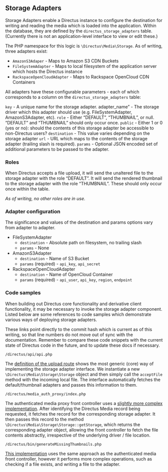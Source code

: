 ## Storage Adapters

Storage Adapters enable a Directus instance to configure the destination for writing and reading the media which is loaded into the application. Within the database, they are defined by the `directus_storage_adapters` table. (Currently there is not an application-level interface to view or edit these.)

The PHP namespace for this logic is `\Directus\Media\Storage`. As of writing, three adapters exist:

* `AmazonS3Adaper` - Maps to Amazon S3 CDN Buckets
* `FileSystemAdapter` - Maps to local filesystem of the application server which hosts the Directus instance
* `RackspaceOpenCloudAdapter` - Maps to Rackspace OpenCloud CDN Containers

All adapters have these configurable parameters - each of which corresponds to a column on the `directus_storage_adapters` table:

`key` - A unique name for the storage adapter.
adapter_name” - The storage driver which this adapter should use (e.g. FileSystemAdapter, AmazonS3Adapter, etc).
`role` - Either “DEFAULT”, “THUMBNAIL”, or null. “DEFAULT” and “THUMBNAIL” should only occur once.
`public` - Either 1 or 0 (yes or no): should the contents of this storage adapter be accessible to non-Directus users?
`destination` - This value varies depending on the storage adapter
`url` - URL which maps to the contents of the storage adapter (trailing slash is required).
`params` - Optional JSON encoded set of additional parameters to be passed to the adapter.

### Roles

When Directus accepts a file upload, it will send the unaltered file to the storage adapter with the role “DEFAULT”. It will send the rendered thumbnail to the storage adapter with the role “THUMBNAIL”. These should only occur once within the table.

_As of writing, no other roles are in use._

### Adapter configuration

The significance and values of the destination and params options vary from adapter to adapter.

* FileSystemAdapter
  * `destination` - Absolute path on filesystem, no trailing slash
  * `params` - None
* AmazonS3Adapter
  * `destination` - Name of S3 Bucket
  * `params` (required) - `api_key`, `api_secret`
* RackspaceOpenCloudAdapter
  * `destination` - Name of OpenCloud Container
  * `params` (required) - `api_user`, `api_key`, `region`, `endpoint`

### Code samples

When building out Directus core functionality and derivative client functionality, it may be necessary to invoke the storage adapter component. Listed below are some references to code samples which demonstrate various ways of deploying storage adapters.

These links point directly to the commit hash which is current as of this writing, so that line numbers do not move out of sync with the documentation. Remember to compare these code snippets with the current state of Directus code in the future, and to update these docs if necessary.

`/directus/api/api.php`

The [definition of the upload route](https://www.google.com/url?q=https%3A%2F%2Fgithub.com%2FRNGR%2Fdirectus6%2Fblob%2Ff386da45a4957f776c4a701fdd31aae2c93e1273%2Fapi%2Fapi.php%23L781&sa=D&sntz=1&usg=AFQjCNF61vBWbi9eTJc1FvUaSCXAnXM_uQ) shows the most generic (core) way of implementing the storage adapter interface.  We instantiate a new `\Directus\Media\Storage\Storage` object and then simply call the `acceptFile` method with the incoming local file. The interface automatically fetches the default/thumbnail adapters and passes this information to them.

`/directus/media_auth_proxy/index.php`

The authenticated media proxy front controller uses a [slightly more complex implementation](https://www.google.com/url?q=https%3A%2F%2Fgithub.com%2FRNGR%2Fdirectus6%2Fblob%2Ff386da45a4957f776c4a701fdd31aae2c93e1273%2Fmedia_auth_proxy%2Findex.php%23L120&sa=D&sntz=1&usg=AFQjCNFvgWXCSmwfnxuTzYVgymy3TNEujg). After identifying the Directus Media record being requested, it fetches the record for the corresponding storage adapter. It then passes this record to the method `\Directus\Media\Storage\Storage::getStorage`, which returns the corresponding adapter object, allowing the front controller to fetch the file contents abstractly, irrespective of the underlying driver / file location.

`/directus/bin/generateMissingThumbnails.php`

[This implementation](https://www.google.com/url?q=https%3A%2F%2Fgithub.com%2FRNGR%2Fdirectus6%2Fblob%2Ff386da45a4957f776c4a701fdd31aae2c93e1273%2Fbin%2FgenerateMissingThumbnails.php&sa=D&sntz=1&usg=AFQjCNFJOUy3bKpTj0W4XtYE5nwsP_9ZUg) uses the same approach as the authenticated media front controller, however it performs more complex operations, such as checking if a file exists, and writing a file to the adapter.